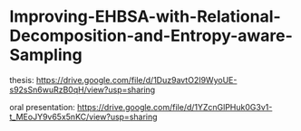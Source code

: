 # Improving-EHBSA-with-Relational-Decomposition-and-Entropy-aware-Sampling

thesis: https://drive.google.com/file/d/1Duz9avtO2I9WyoUE-s92sSn6wuRzB0qH/view?usp=sharing

oral presentation: https://drive.google.com/file/d/1YZcnGlPHuk0G3v1-t_MEoJY9v65x5nKC/view?usp=sharing

